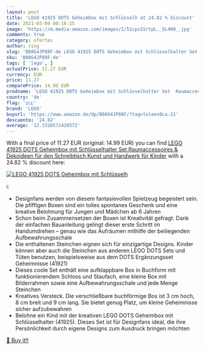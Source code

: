 ```yaml
---
layout: post
title: 'LEGO 41925 DOTS Geheimbox mit Schlüsselh at 24.82 % discount'
date: 2021-03-09 00:16:15
image: 'https://m.media-amazon.com/images/I/51cps1SrtpL._SL400_.jpg'
comments: true
category: ofertas
author: ring
slug: 'B08G4JP88F-de LEGO 41925 DOTS Geheimbox mit Schlüsselhalter Set...'
sku: 'B08G4JP88F-de'
tags: [ 'lego', ]
actualPrice: 11.27 EUR
currency: EUR
price: 11.27
comparePrice: 14.99 EUR
prodname: 'LEGO 41925 DOTS Geheimbox mit Schlüsselhalter Set  Raumaccessoires & Dekoideen für den Schreibtisch  Kunst und Handwerk für Kinder'
country: 'de'
flag: '🇩🇪'
brand: 'LEGO'
buyurl: 'https://www.amazon.de/dp/B08G4JP88F/?tag=tolees0ca-21'
descuento: '24.82'
average: '12.3328571428572'
---
```


With a final price of 11.27 EUR (original: 14.99 EUR) you can find [LEGO 41925 DOTS Geheimbox mit Schlüsselhalter Set  Raumaccessoires & Dekoideen für den Schreibtisch  Kunst und Handwerk für Kinder](https://www.amazon.de/dp/B08G4JP88F/?tag=tolees0ca-21) with a  24.82 % discount here:

[![LEGO 41925 DOTS Geheimbox mit Schlüsselh](https://m.media-amazon.com/images/I/51cps1SrtpL._SL400_.jpg)](https://www.amazon.de/dp/B08G4JP88F/?tag=tolees0ca-21)

ℹ️:

- Designfans werden von diesem fantasievollen Spielzeug begeistert sein. Die pfiffigen Boxen sind ein tolles spontanes Geschenk und eine kreative Belohnung für Jungen und Mädchen ab 6 Jahren
- Schon beim Zusammensetzen der Boxen ist Kreativität gefragt. Dank der einfachen Bauanleitung gelingt dieser erste Schritt im Handumdrehen – genau wie das Aufräumen mithilfe der beiliegenden Aufbewahrungsschale
- Die enthaltenen Steinchen eignen sich für einzigartige Designs. Kinder können aber auch die Steinchen aus anderen LEGO DOTS Sets und Tüten benutzen, beispielsweise aus dem DOTS Ergänzungsset Geheimnisse (41921)
- Dieses coole Set enthält eine aufklappbare Box in Buchform mit funktionierendem Schloss und Staufach, eine kleine Box mit Bilderrahmen sowie eine Aufbewahrungsschale und jede Menge Steinchen
- Kreatives Versteck. Die verschließbare buchförmige Box ist 3 cm hoch, 8 cm breit und 9 cm lang. Sie bietet genug Platz, um kleine Geheimnisse sicher aufzubewahren
- Belohne ein Kind mit der kreativen LEGO DOTS Geheimbox mit Schlüsselhalter (41925). Dieses Set ist für Designfans ideal, die ihre Persönlichkeit durch eigene Designs zum Ausdruck bringen möchten

[🛒 Buy it!!](https://www.amazon.de/dp/B08G4JP88F/?tag=tolees0ca-21)

